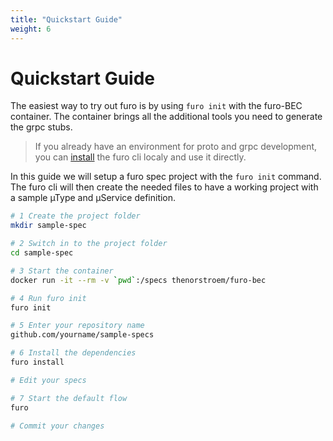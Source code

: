 ```yaml
---
title: "Quickstart Guide"
weight: 6
---
```



# Quickstart Guide
The easiest way to try out furo is by using `furo init` with the furo-BEC container.
The container brings all the additional tools you need to generate the grpc stubs.

> If you already have an environment for proto and grpc development, you can [install](/docs/installation/) the furo cli 
> localy and use it directly.


In this guide we will setup a furo spec project with the `furo init` command. 
The furo cli will then create the needed files to have a working project with a sample µType and µService definition.  


```bash
# 1 Create the project folder
mkdir sample-spec

# 2 Switch in to the project folder
cd sample-spec

# 3 Start the container 
docker run -it --rm -v `pwd`:/specs thenorstroem/furo-bec

# 4 Run furo init
furo init

# 5 Enter your repository name
github.com/yourname/sample-specs

# 6 Install the dependencies
furo install

# Edit your specs

# 7 Start the default flow
furo

# Commit your changes
```
